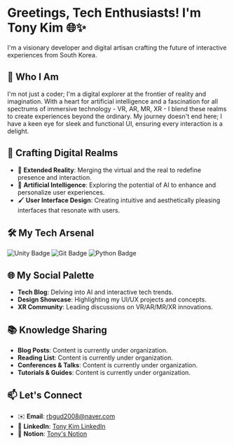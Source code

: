 # Greetings, Tech Enthusiasts! I'm Tony Kim 🌐✨

I'm a visionary developer and digital artisan crafting the future of interactive experiences from South Korea.

## 🚀 Who I Am

I'm not just a coder; I'm a digital explorer at the frontier of reality and imagination. With a heart for artificial intelligence and a fascination for all spectrums of immersive technology - VR, AR, MR, XR - I blend these realms to create experiences beyond the ordinary. My journey doesn't end here; I have a keen eye for sleek and functional UI, ensuring every interaction is a delight.

## 🎨 Crafting Digital Realms

- 🌌 **Extended Reality**: Merging the virtual and the real to redefine presence and interaction.
- 🧠 **Artificial Intelligence**: Exploring the potential of AI to enhance and personalize user experiences.
- 🖌️ **User Interface Design**: Creating intuitive and aesthetically pleasing interfaces that resonate with users.

## 🛠 My Tech Arsenal

![Unity Badge](https://img.shields.io/badge/-Unity-FFFFFF?style=for-the-badge&logo=Unity&logoColor=black)
![Git Badge](https://img.shields.io/badge/-Git-FFFFFF?style=for-the-badge&logo=Git&logoColor=F05032)
![Python Badge](https://img.shields.io/badge/-Python-FFFFFF?style=for-the-badge&logo=Python&logoColor=3776AB)

## 🌐 My Social Palette

- **Tech Blog**: Delving into AI and interactive tech trends.
- **Design Showcase**: Highlighting my UI/UX projects and concepts.
- **XR Community**: Leading discussions on VR/AR/MR/XR innovations.

<!-- ## 📈 Stats with Personality

![Tony's GitHub Stats](https://github-readme-stats.vercel.app/api?username=Tony-Meraki&show_icons=true&theme=synthwave) -->

## 📚 Knowledge Sharing

- **Blog Posts**: Content is currently under organization.
- **Reading List**: Content is currently under organization.
- **Conferences & Talks**: Content is currently under organization.
- **Tutorials & Guides**: Content is currently under organization.


## 📫 Let's Connect

- ✉️ **Email**: [rbgud2008@naver.com](mailto:rbgud2008@naver.com)
- 🔗 **LinkedIn**: [Tony Kim LinkedIn](www.linkedin.com/in/규형-김-31883b196)
- 📝 **Notion**: [Tony's Notion](https://broad-cold-346.notion.site/c5f4819ad50542168b67faa61ba64dc5?pvs=4)
  
